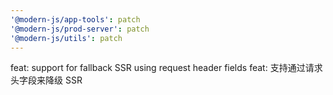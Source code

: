 ```yaml
---
'@modern-js/app-tools': patch
'@modern-js/prod-server': patch
'@modern-js/utils': patch
---
```


feat: support for fallback SSR using request header fields
feat: 支持通过请求头字段来降级 SSR
